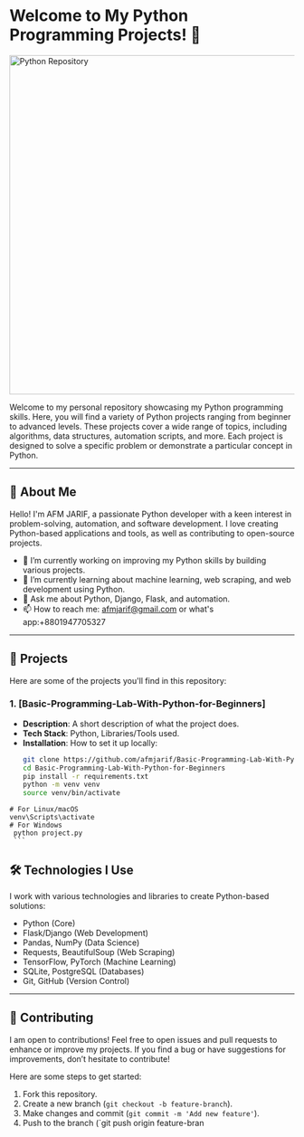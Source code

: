 # Welcome to My Python Programming Projects! 👋
<img src="python_repo.webp" alt="Python Repository" width="600">



Welcome to my personal repository showcasing my Python programming skills. Here, you will find a variety of Python projects ranging from beginner to advanced levels. These projects cover a wide range of topics, including algorithms, data structures, automation scripts, and more. Each project is designed to solve a specific problem or demonstrate a particular concept in Python.

---

## 🚀 About Me

Hello! I'm AFM JARIF, a passionate Python developer with a keen interest in problem-solving, automation, and software development. I love creating Python-based applications and tools, as well as contributing to open-source projects.

- 🔭 I’m currently working on improving my Python skills by building various projects.
- 🌱 I’m currently learning about machine learning, web scraping, and web development using Python.
- 💬 Ask me about Python, Django, Flask, and automation.
- 📫 How to reach me: afmjarif@gmail.com or what's app:+8801947705327

---

## 📂 Projects

Here are some of the projects you'll find in this repository:

### 1. **[Basic-Programming-Lab-With-Python-for-Beginners]**
   - **Description**: A short description of what the project does.
   - **Tech Stack**: Python, Libraries/Tools used.
   - **Installation**: How to set it up locally:
     ```bash
     git clone https://github.com/afmjarif/Basic-Programming-Lab-With-Python-for-Beginners.git
     cd Basic-Programming-Lab-With-Python-for-Beginners
     pip install -r requirements.txt
     python -m venv venv
     source venv/bin/activate
    # For Linux/macOS
    venv\Scripts\activate    
    # For Windows
     python project.py
     ```

## 🛠️ Technologies I Use

I work with various technologies and libraries to create Python-based solutions:

- Python (Core)
- Flask/Django (Web Development)
- Pandas, NumPy (Data Science)
- Requests, BeautifulSoup (Web Scraping)
- TensorFlow, PyTorch (Machine Learning)
- SQLite, PostgreSQL (Databases)
- Git, GitHub (Version Control)

---

## 📝 Contributing

I am open to contributions! Feel free to open issues and pull requests to enhance or improve my projects. If you find a bug or have suggestions for improvements, don’t hesitate to contribute!

Here are some steps to get started:
1. Fork this repository.
2. Create a new branch (`git checkout -b feature-branch`).
3. Make changes and commit (`git commit -m 'Add new feature'`).
4. Push to the branch (`git push origin feature-bran

